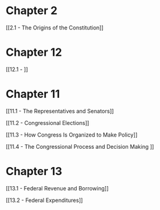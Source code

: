 # Chapter 2
[[2.1 - The Origins of the Constitution]]

# Chapter 12
[[12.1 - ]]

# Chapter 11
[[11.1 - The Representatives and Senators]]

[[11.2 - Congressional Elections]]

[[11.3 - How Congress Is Organized to Make Policy]]

[[11.4 - The Congressional Process and Decision Making ]]

# Chapter 13

[[13.1 - Federal Revenue and Borrowing]]

[[13.2 - Federal Expenditures]]